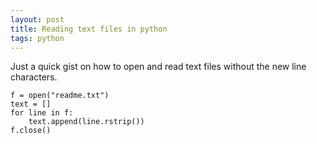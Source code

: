 ```yaml
---
layout: post
title: Reading text files in python
tags: python
---
```


Just a quick gist on how to open and read text files without the new line characters.

    f = open("readme.txt")
    text = []
    for line in f:
		text.append(line.rstrip())
	f.close()